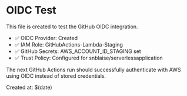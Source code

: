 # OIDC Test

This file is created to test the GitHub OIDC integration.

- ✅ OIDC Provider: Created
- ✅ IAM Role: GitHubActions-Lambda-Staging
- ✅ GitHub Secrets: AWS_ACCOUNT_ID_STAGING set
- ✅ Trust Policy: Configured for snblaise/serverlessapplication

The next GitHub Actions run should successfully authenticate with AWS using OIDC instead of stored credentials.

Created at: $(date)